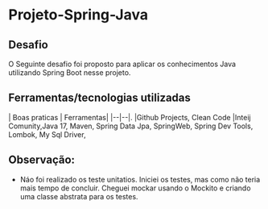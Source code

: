 
# Projeto-Spring-Java

## Desafio
O Seguinte desafio foi proposto para aplicar os conhecimentos Java utilizando Spring Boot nesse projeto.
## Ferramentas/tecnologias utilizadas
| Boas praticas | Ferramentas|
|--|--|.
|Github Projects, Clean Code |Inteij Comunity,Java 17, Maven, Spring Data Jpa, SpringWeb, Spring Dev Tools, Lombok, My Sql Driver, 

## Observação:

- Náo foi realizado os teste unitatios. Iniciei os testes, mas como não teria mais tempo de concluir.
Cheguei mockar usando o Mockito e criando uma classe abstrata para os testes.

